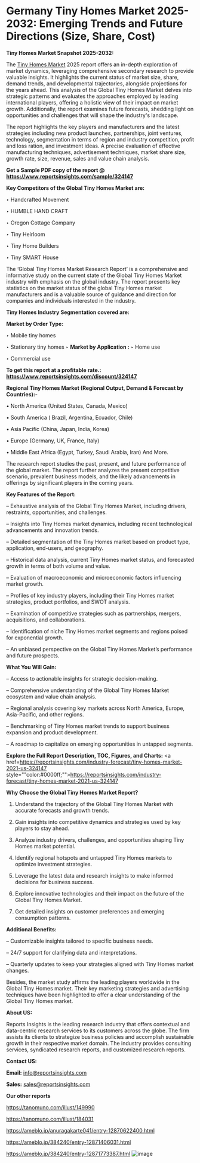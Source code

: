 # Germany Tiny Homes Market 2025-2032: Emerging Trends and Future Directions (Size, Share, Cost)

<strong>Tiny Homes Market Snapshot 2025-2032:</strong>

The <a href=https://www.reportsinsights.com/sample/324147>Tiny Homes Market</a> 2025 report offers an in-depth exploration of market dynamics, leveraging comprehensive secondary research to provide valuable insights. It highlights the current status of market size, share, demand trends, and developmental trajectories, alongside projections for the years ahead. This analysis of the Global Tiny Homes Market delves into strategic patterns and evaluates the approaches employed by leading international players, offering a holistic view of their impact on market growth. Additionally, the report examines future forecasts, shedding light on opportunities and challenges that will shape the industry's landscape.

The report highlights the key players and manufacturers and the latest strategies including new product launches, partnerships, joint ventures, technology, segmentation in terms of region and industry competition, profit and loss ration, and investment ideas. A precise evaluation of effective manufacturing techniques, advertisement techniques, market share size, growth rate, size, revenue, sales and value chain analysis.

<strong>Get a Sample PDF copy of the report @ <a href=https://www.reportsinsights.com/sample/324147 style=color:#0000ff;>https://www.reportsinsights.com/sample/324147</a></strong>

<strong>Key Competitors of the Global Tiny Homes Market are:</strong>

‣ Handcrafted Movement

‣ HUMBLE HAND CRAFT

‣ Oregon Cottage Company

‣ Tiny Heirloom

‣ Tiny Home Builders

‣ Tiny SMART House

The ‘Global Tiny Homes Market Research Report’ is a comprehensive and informative study on the current state of the Global Tiny Homes Market industry with emphasis on the global industry. The report presents key statistics on the market status of the global Tiny Homes market manufacturers and is a valuable source of guidance and direction for companies and individuals interested in the industry.

<strong>Tiny Homes Industry Segmentation covered are:</strong>

<strong>Market by Order Type: </strong>

‣ Mobile tiny homes

‣ Stationary tiny homes
‣ 
<strong>Market by Application :</strong>
‣ Home use

‣ Commercial use

<strong>To get this report at a profitable rate.: <a href=https://www.reportsinsights.com/discount/324147 style=color:#0000ff;>https://www.reportsinsights.com/discount/324147</a></strong>

<strong>Regional Tiny Homes Market (Regional Output, Demand &amp; Forecast by Countries):-</strong>

• North America (United States, Canada, Mexico)

• South America ( Brazil, Argentina, Ecuador, Chile)

• Asia Pacific (China, Japan, India, Korea)

• Europe (Germany, UK, France, Italy)

• Middle East Africa (Egypt, Turkey, Saudi Arabia, Iran) And More.

The research report studies the past, present, and future performance of the global market. The report further analyzes the present competitive scenario, prevalent business models, and the likely advancements in offerings by significant players in the coming years.

<strong>Key Features of the Report:</strong>

– Exhaustive analysis of the Global Tiny Homes Market, including drivers, restraints, opportunities, and challenges.

– Insights into Tiny Homes market dynamics, including recent technological advancements and innovation trends.

– Detailed segmentation of the Tiny Homes market based on product type, application, end-users, and geography.

– Historical data analysis, current Tiny Homes market status, and forecasted growth in terms of both volume and value.

– Evaluation of macroeconomic and microeconomic factors influencing market growth.

– Profiles of key industry players, including their Tiny Homes market strategies, product portfolios, and SWOT analysis.

– Examination of competitive strategies such as partnerships, mergers, acquisitions, and collaborations.

– Identification of niche Tiny Homes market segments and regions poised for exponential growth.

– An unbiased perspective on the Global Tiny Homes Market’s performance and future prospects.

<strong>What You Will Gain:</strong>

– Access to actionable insights for strategic decision-making.

– Comprehensive understanding of the Global Tiny Homes Market ecosystem and value chain analysis.

– Regional analysis covering key markets across North America, Europe, Asia-Pacific, and other regions.

– Benchmarking of Tiny Homes market trends to support business expansion and product development.

– A roadmap to capitalize on emerging opportunities in untapped segments.

<strong>Explore the Full Report Description, TOC, Figures, and Charts:</strong>
<a href=https://reportsinsights.com/industry-forecast/tiny-homes-market-2021-us-324147 style=""color:#0000ff;"">https://reportsinsights.com/industry-forecast/tiny-homes-market-2021-us-324147</a>

<strong>Why Choose the Global Tiny Homes Market Report?</strong>

1. Understand the trajectory of the Global Tiny Homes Market with accurate forecasts and growth trends.

2. Gain insights into competitive dynamics and strategies used by key players to stay ahead.

3. Analyze industry drivers, challenges, and opportunities shaping Tiny Homes market potential.

4. Identify regional hotspots and untapped Tiny Homes markets to optimize investment strategies.

5. Leverage the latest data and research insights to make informed decisions for business success.

6. Explore innovative technologies and their impact on the future of the Global Tiny Homes Market.

7. Get detailed insights on customer preferences and emerging consumption patterns.

<strong>Additional Benefits:</strong>

– Customizable insights tailored to specific business needs.

– 24/7 support for clarifying data and interpretations.

– Quarterly updates to keep your strategies aligned with Tiny Homes market changes.

Besides, the market study affirms the leading players worldwide in the Global Tiny Homes market. Their key marketing strategies and advertising techniques have been highlighted to offer a clear understanding of the Global Tiny Homes market.

<strong><strong>About US</strong>:</strong>

Reports Insights is the leading research industry that offers contextual and data-centric research services to its customers across the globe. The firm assists its clients to strategize business policies and accomplish sustainable growth in their respective market domain. The industry provides consulting services, syndicated research reports, and customized research reports.

<strong>Contact US:</strong>

<p class=><b>Email:</b> <a href=mailto:info@reportsinsights.com>info@reportsinsights.com</a></p>
<p class=><b>Sales:</b> <a href=mailto:sales@reportsinsights.com>sales@reportsinsights.com</a></p>

<strong>Our other reports</strong>

<a href=https://tanomuno.com/illust/149990>https://tanomuno.com/illust/149990</a>

<a href=https://tanomuno.com/illust/184031>https://tanomuno.com/illust/184031</a>

<a href=https://ameblo.jp/anuragakarte041/entry-12870622400.html>https://ameblo.jp/anuragakarte041/entry-12870622400.html</a>

<a href=https://ameblo.jp/384240/entry-12871406031.html>https://ameblo.jp/384240/entry-12871406031.html</a>

<a href=https://ameblo.jp/384240/entry-12871773387.html>https://ameblo.jp/384240/entry-12871773387.html</a>
![image](https://github.com/user-attachments/assets/128cc350-af2e-4afe-8442-4778686aaacf)
